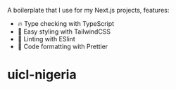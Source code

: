 A boilerplate that I use for my Next.js projects, features:

- 🔥 Type checking with TypeScript
- 💎 Easy styling with TailwindCSS
- 📏 Linting with ESlint
- 💖 Code formatting with Prettier
# uicl-nigeria
